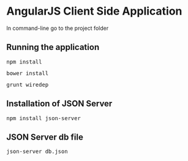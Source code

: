 # AngularJS Client Side Application
In command-line go to the project folder

## Running the application
<pre>npm install</pre>
<pre>bower install</pre>
<pre>grunt wiredep</pre>

## Installation of JSON Server
<pre>npm install json-server</pre>

<h2>JSON Server db file</h2>

<pre>json-server db.json</pre>
